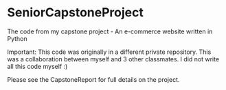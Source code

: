 # SeniorCapstoneProject
The code from my capstone project - An e-commerce website written in Python

Important: This code was originally in a different private repository. This was a collaboration between myself and 3 other classmates. I did not write all this code myself :)

Please see the CapstoneReport for full details on the project.
